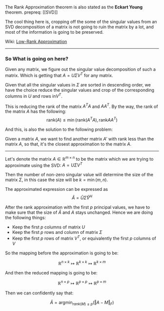 The Rank Approximation theorem is also stated as the **Eckart Young** theorem. 
prepreq: [[SVD]]

The cool thing here is, cropping off the some of the singular values from an SVD decomposition of a matrix is not going to ruin the matrix by a lot, and most of the information is going to be preserved. 

Wiki: [Low-Rank Approximation](https://www.wikiwand.com/en/Low-rank_approximation)

---

### So What is going on here? 

Given any matrix, we figure out the singular value decomposition of such a matrix. Which is getting that $A = U\Sigma V^T$ for any matrix. 

Given that all the singular values in $\Sigma$ are sorted in descending order, we have the choice reduce the singular values and crop of the corresponding columns in $U$ and rows in$V^T$. 

This is reducing the rank of the matrix $A^TA$ and $AA^T$. By the way, the rank of the matrix $A$ has the following: 
$$\text{rank}(A) \leq \min(\text{rank}(A^TA), \text{rank}AA^T)$$

And this, is also the solution to the following problem: 

Given a matrix $A$, we want to find another matrix $A'$ with rank less than the matrix $A$, so that, it's the closest approximation to the matrix $A$. 

---

Let's denote the matrix $A\in \mathbb{R}^{m\times n}$ to be the matrix which we are trying to approximate using the SVD: $A = U\Sigma V^T$

Then the number of non-zero singular value will determine the size of the matrix $\Sigma$, in this case the size will be $k = \min(m, n)$. 

The approximated expression can be expressed as $$\hat{A} = \hat{U}\hat{\Sigma}\hat{V}^H$$

After the rank approximation with the first $p$ principal values, we have to make sure that the size of $\hat{A}$ and $A$ stays unchanged. Hence we are doing the following things: 
* Keep the first $p$ columns of matrix $U$
* Keep the first $p$ rows and column of matrix $\Sigma$
* Keep the first $p$ rows of matrix $V^T$, or equivalently the first $p$ columns of $V$

So the mapping before the approximation is going to be: 

$$\mathbb{R}^{n\times k} \mapsto \mathbb{R}^{k\times k} \mapsto\mathbb{R}^{k\times m} $$

And then the reduced mapping is going to be: 

$$\mathbb{R}^{n\times p} \mapsto \mathbb{R}^{p\times p} \mapsto\mathbb{R}^{p\times m} $$

Then we can confidently say that: 

$$\hat{A} = \text{argmin}_{rank(M) \leq p}\left( \Vert A - M \Vert_F\right)$$
